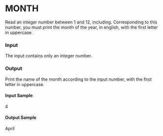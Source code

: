 # MONTH
Read an integer number between 1 and 12, including. Corresponding to this number, you must print the month of the year, in english, with the first letter in uppercase.
### Input
The input contains only an integer number.
### Output
Print the name of the month according to the input number, with the first letter in uppercase.
#### Input Sample
4
#### Output Sample
April